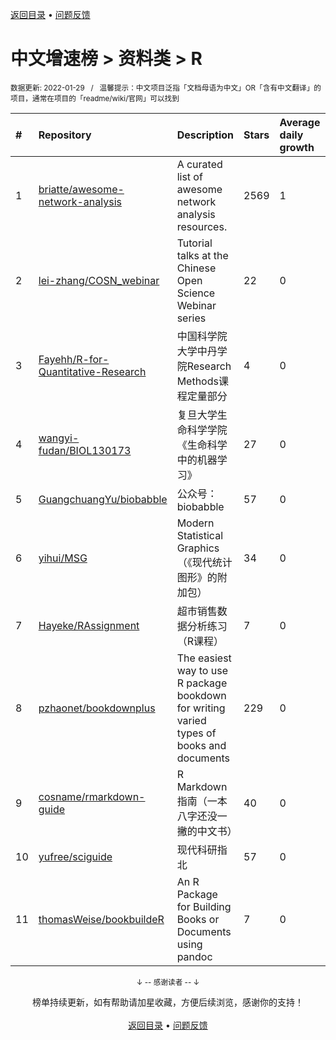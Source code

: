 <a href="https://github.com/GrowingGit/GitHub-Chinese-Top-Charts#github中文排行榜">返回目录</a> • <a href="/content/docs/feedback.md">问题反馈</a>

# 中文增速榜 > 资料类 > R
<sub>数据更新: 2022-01-29&nbsp;&nbsp;&nbsp;/&nbsp;&nbsp;&nbsp;温馨提示：中文项目泛指「文档母语为中文」OR「含有中文翻译」的项目，通常在项目的「readme/wiki/官网」可以找到</sub>

|#|Repository|Description|Stars|Average daily growth|Updated|
|:-|:-|:-|:-|:-|:-|
|1|[briatte/awesome-network-analysis](https://github.com/briatte/awesome-network-analysis)|A curated list of awesome network analysis resources.|2569|1|2021-11-17|
|2|[lei-zhang/COSN_webinar](https://github.com/lei-zhang/COSN_webinar)|Tutorial talks at the Chinese Open Science Webinar series|22|0|2021-08-31|
|3|[Fayehh/R-for-Quantitative-Research](https://github.com/Fayehh/R-for-Quantitative-Research)|中国科学院大学中丹学院Research Methods课程定量部分|4|0|2021-08-23|
|4|[wangyi-fudan/BIOL130173](https://github.com/wangyi-fudan/BIOL130173)|复旦大学生命科学学院《生命科学中的机器学习》|27|0|2021-10-02|
|5|[GuangchuangYu/biobabble](https://github.com/GuangchuangYu/biobabble)|公众号：biobabble|57|0|2021-09-26|
|6|[yihui/MSG](https://github.com/yihui/MSG)|Modern Statistical Graphics （《现代统计图形》的附加包）|34|0|2021-08-15|
|7|[Hayeke/RAssignment](https://github.com/Hayeke/RAssignment)|超市销售数据分析练习（R课程）|7|0|2021-10-10|
|8|[pzhaonet/bookdownplus](https://github.com/pzhaonet/bookdownplus)|The easiest way to use R package bookdown for  writing varied types of books and documents |229|0|2021-12-31|
|9|[cosname/rmarkdown-guide](https://github.com/cosname/rmarkdown-guide)|R Markdown 指南（一本八字还没一撇的中文书）|40|0|2021-12-08|
|10|[yufree/sciguide](https://github.com/yufree/sciguide)|现代科研指北|57|0|2021-12-22|
|11|[thomasWeise/bookbuildeR](https://github.com/thomasWeise/bookbuildeR)|An R Package for Building Books or Documents using pandoc|7|0|2021-08-31|

<div align="center">
    <p><sub>↓ -- 感谢读者 -- ↓</sub></p>
    榜单持续更新，如有帮助请加星收藏，方便后续浏览，感谢你的支持！
</div>

<br/>

<div align="center"><a href="https://github.com/GrowingGit/GitHub-Chinese-Top-Charts#github中文排行榜">返回目录</a> • <a href="/content/docs/feedback.md">问题反馈</a></div>
